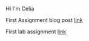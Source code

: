 Hi I'm Celia

First Assignment blog post [link](blogpost)

First lab assignment [link](Modelforlab1.md)

